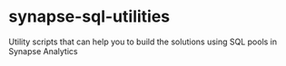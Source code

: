 # synapse-sql-utilities
Utility scripts that can help you to build the solutions using SQL pools in Synapse Analytics
